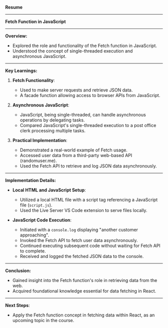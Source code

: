 **Resume**

---

**Fetch Function in JavaScript**

---

**Overview:**

- Explored the role and functionality of the Fetch function in JavaScript.
- Understood the concept of single-threaded execution and asynchronous JavaScript.

---

**Key Learnings:**

1. **Fetch Functionality**:

   - Used to make server requests and retrieve JSON data.
   - A facade function allowing access to browser APIs from JavaScript.

2. **Asynchronous JavaScript**:

   - JavaScript, being single-threaded, can handle asynchronous operations by delegating tasks.
   - Compared JavaScript's single-threaded execution to a post office clerk processing multiple tasks.

3. **Practical Implementation**:
   - Demonstrated a real-world example of Fetch usage.
   - Accessed user data from a third-party web-based API (randomuser.me).
   - Used the Fetch API to retrieve and log JSON data asynchronously.

---

**Implementation Details:**

- **Local HTML and JavaScript Setup**:

  - Utilized a local HTML file with a script tag referencing a JavaScript file (`script.js`).
  - Used the Live Server VS Code extension to serve files locally.

- **JavaScript Code Execution**:
  - Initiated with a `console.log` displaying "another customer approaching".
  - Invoked the Fetch API to fetch user data asynchronously.
  - Continued executing subsequent code without waiting for Fetch API to complete.
  - Received and logged the fetched JSON data to the console.

---

**Conclusion:**

- Gained insight into the Fetch function's role in retrieving data from the web.
- Acquired foundational knowledge essential for data fetching in React.

---

**Next Steps**:

- Apply the Fetch function concept in fetching data within React, as an upcoming topic in the course.
